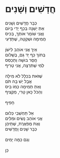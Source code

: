 # חֳדָשִׁים וְשָׁנִים

כְּבָר חֳדָשִׁים וְשָׁנִים\
אַתְּ יְשֵׁנָה בְּכַף יָדִי בַּיּוֹם\
וַאֲנִי שׁוֹמֵר אוֹתְךָ, בַּכִּיס\
חֲמִימָה וּשְׁקֵטָה, שֶׁתֵּדְעִי\
\
אֵיךְ אֲנִי אוֹהֵב לִישֹׁן\
בְּתוֹךְ כַּף יָד גַּם, בְּשָׁלוֹם\
חֲסַר בּוּשָׁה וְתַכְסִּס\
לְמִי שֶׁתִּרְצֶה, אֲנִי טָרִיף\
\
שֶׁזֹּאת בִּכְלָל לֹא מִילָה\
אֲבָל יֵשׁ בָּהּ תֹּם\
וְאַתְּ תְּמִימָה כְּמוֹ בִּיס\
וְהַכֹּל כָּאן טָרִי, מַקְצִיף\
\
חָפִיף\
\
אַל תַּחְשְׁבִי כְּלוּם\
אֲנִי אוֹהֵב נָשִׂים וּמִלִּים\
וְאֶת מְפֹאֶרֶת, שְׁתֵּיהֶן\
כְּבָר שָׁנִים וָחֳדָשִׁים\
\
וְגַם כַּמָּה יָמִים\
\
כֵּן
